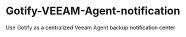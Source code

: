 # Gotify-VEEAM-Agent-notification
Use Gotify as a centralized Veeam Agent backup notification center
